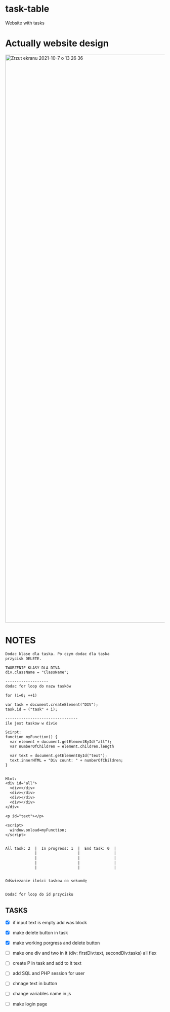 # task-table
Website with tasks


# Actually website design

<img width="1792" alt="Zrzut ekranu 2021-10-7 o 13 26 36" src="https://user-images.githubusercontent.com/76879087/136375373-6c757f9a-90fd-43c6-99b6-72bc3e9a35ce.png">



# NOTES
```txt
Dodac klase dla taska. Po czym dodac dla taska
przycisk DELETE.

TWORZENIE KLASY DLA DIVA
div.className = "ClassName";

-------------------
dodac for loop do nazw tasków 

for (i=0; ++1)

var task = document.createElement("DIV");
task.id = ("task" + i);

--------------------------------
ile jest taskow w divie

Scirpt:
function myFunction() {
  var element = document.getElementById("all");
  var numberOfChildren = element.children.length

  var text = document.getElementById("text");
  text.innerHTML = "Div count: " + numberOfChildren;
}


Html:
<div id="all">
  <div></div>
  <div></div>
  <div></div>
  <div></div>
</div>

<p id="text"></p>
    
<script>
  window.onload=myFunction;
</script>


All task: 2  |  In progress: 1  |  End task: 0  |
             |                  |               |
             |                  |               |
             |                  |               |
             |                  |               |


Odświeżanie ilości taskow co sekundę


Dodać for loop do id przycisku
```




## TASKS
- [x] if input text is empty add was block
- [x] make delete button in task
- [x] make working porgress and delete button
- [ ] make one div and two in it (div: firstDiv:text, secondDiv:tasks) all flex
- [ ] create P in task and add to it text
- [ ] add SQL and PHP session for user
- [ ] chnage text in button
- [ ] change variables name in js
- [ ] make login page





